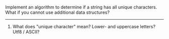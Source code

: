 Implement an algorithm to determine if a string has all unique characters. What if you cannot use additional data structures?

---

1. What does "unique character" mean? Lower- and uppercase letters? Utf8 / ASCII?
